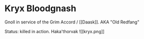 # Kryx Bloodgnash
Gnoll in service of the Grim Accord / [[Daask]]. 
AKA "Old Redfang"

Status: killed in action. Haka'thorvak
![[kryx.png]]